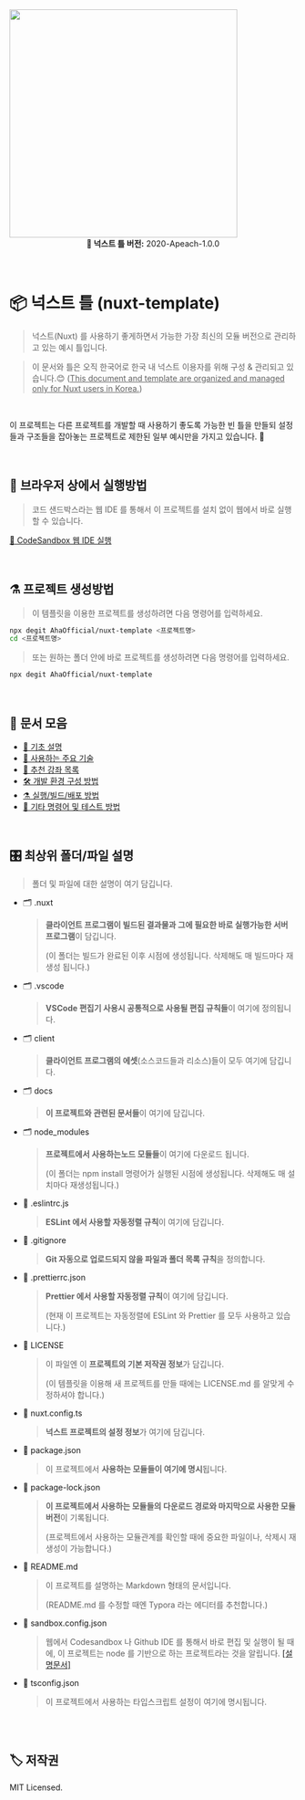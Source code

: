 <img src="https://i.imgur.com/R2wksCG.png" width="400"/>

<br/>

<center><b>📮 넉스트 틀 버전:</b> 2020-Apeach-1.0.0</center>

<br/>
<br/>

# 📦 넉스트 틀 (nuxt-template)

> 넉스트(Nuxt) 를 사용하기 좋게하면서 가능한 가장 최신의 모듈 버전으로 관리하고 있는 예시 틀입니다.

> 이 문서와 틀은 오직 한국어로 한국 내 넉스트 이용자를 위해 구성 & 관리되고 있습니다.😊 (<u>This document and template are organized and managed only for Nuxt users in Korea.</u>)

<br/>

이 프로젝트는 다른 프로젝트를 개발할 때 사용하기 좋도록 가능한 빈 틀을 만들되 설정들과 구조들을 잡아놓는 프로젝트로 제한된 일부 예시만을 가지고 있습니다. 🤗

<br/>

## 🔮 브라우저 상에서 실행방법

> 코드 샌드박스라는 웹 IDE 를 통해서 이 프로젝트를 설치 없이 웹에서 바로 실행할 수 있습니다.

[🚀 CodeSandbox 웹 IDE 실행](https://githubbox.com/AhaOfficial/nuxt-template)

<br/>

## ⚗️ 프로젝트 생성방법

> 이 템플릿을 이용한 프로젝트를 생성하려면 다음 명령어를 입력하세요.
```bash
npx degit AhaOfficial/nuxt-template <프로젝트명>
cd <프로젝트명>
```

> 또는 원하는 폴더 안에 바로 프로젝트를 생성하려면 다음 명령어를 입력하세요.
```bash
npx degit AhaOfficial/nuxt-template
```

<br/>


## 🥳 문서 모음

- [🤔 기초 설명](https://github.com/AhaOfficial/nuxt-template/blob/master/docs/기초_설명.md)
- [📔 사용하는 주요 기술](https://github.com/AhaOfficial/nuxt-template/blob/master/docs/사용하는_주요_기술.md)
- [👀 추천 강좌 목록](https://github.com/AhaOfficial/nuxt-template/blob/master/docs/%EC%B6%94%EC%B2%9C_%EA%B0%95%EC%A2%8C_%EB%AA%A9%EB%A1%9D.md)
- [🛠 개발 환경 구성 방법](https://github.com/AhaOfficial/nuxt-template/blob/master/docs/%EA%B0%9C%EB%B0%9C_%ED%99%98%EA%B2%BD_%EA%B5%AC%EC%84%B1_%EB%B0%A9%EB%B2%95.md)
- [⚗️ 실행/빌드/배포 방법](https://github.com/AhaOfficial/nuxt-template/blob/master/docs/%EC%8B%A4%ED%96%89_%EB%B9%8C%EB%93%9C_%EB%B0%B0%ED%8F%AC_%EB%B0%A9%EB%B2%95.md)
- [🔬 기타 명령어 및 테스트 방법](https://github.com/AhaOfficial/nuxt-template/blob/master/docs/%EA%B8%B0%ED%83%80_%EB%AA%85%EB%A0%B9%EC%96%B4_%EB%B0%8F_%ED%85%8C%EC%8A%A4%ED%8A%B8_%EB%B0%A9%EB%B2%95.md)

<br/>

## 🎛 최상위 폴더/파일 설명
> 폴더 및 파일에 대한 설명이 여기 담깁니다.

- 🗂 .nuxt

  > **클라이언트 프로그램이 빌드된 결과물과 그에 필요한 바로 실행가능한 서버 프로그램**이 담깁니다.
  >
  > (이 폴더는 빌드가 완료된 이후 시점에 생성됩니다. 삭제해도 매 빌드마다 재생성 됩니다.)

- 🗂 .vscode

  > **VSCode 편집기 사용시 공통적으로 사용될 편집 규칙들**이 여기에 정의됩니다.

- 🗂 client

  > **클라이언트 프로그램의 에셋**(소스코드들과 리소스)들이 모두 여기에 담깁니다.

- 🗂 docs

  > **이 프로젝트와 관련된 문서들**이 여기에 담깁니다.

- 🗂 node_modules

  > **프로젝트에서 사용하는노드 모듈들**이 여기에 다운로드 됩니다.
  >
  > (이 폴더는 npm install 명령어가 실행된 시점에 생성됩니다. 삭제해도 매 설치마다 재생성됩니다.)

- 📝 .eslintrc.js

  > **ESLint 에서 사용할 자동정렬 규칙**이 여기에 담깁니다.

- 📝 .gitignore

  > **Git 자동으로 업로드되지 않을 파일과 폴더 목록 규칙**을 정의합니다.

- 📝 .prettierrc.json

  > **Prettier 에서 사용할 자동정렬 규칙**이 여기에 담깁니다.
  >
  > (현재 이 프로젝트는 자동정렬에 ESLint 와 Prettier 를 모두 사용하고 있습니다.)

- 📝 LICENSE

  > 이 파일엔 이 **프로젝트의 기본 저작권 정보**가 담깁니다.
  >
  > (이 템플릿을 이용해 새 프로젝트를 만들 때에는 LICENSE.md 를 알맞게 수정하셔야 합니다.)

- 📝 nuxt.config.ts

  > **넉스트 프로젝트의 설정 정보**가 여기에 담깁니다.

- 📝 package.json

  > 이 프로젝트에서 **사용하는 모듈들이 여기에 명시**됩니다.

- 📝 package-lock.json

  > **이 프로젝트에서 사용하는 모듈들의 다운로드 경로와 마지막으로 사용한 모듈 버전**이 기록됩니다.
  >
  > (프로젝트에서 사용하는 모듈관계를 확인할 때에 중요한 파일이나, 삭제시 재생성이 가능합니다.)

- 📝 README.md

  > 이 프로젝트를 설명하는 Markdown 형태의 문서입니다.
  >
  > (README.md 를 수정할 때엔 Typora 라는 에디터를 추천합니다.)

- 📝 sandbox.config.json

  > 웹에서 Codesandbox 나 Github IDE 를 통해서 바로 편집 및 실행이 될 때에, 이 프로젝트는 node 를 기반으로 하는 프로젝트라는 것을 알립니다. [[설명문서]](https://codesandbox.io/docs/importing#import-from-github)

- 📝 tsconfig.json

  > 이 프로젝트에서 사용하는 타입스크립트 설정이 여기에 명시됩니다.

<br/>
<br/>

## 🏷 저작권

MIT Licensed.

